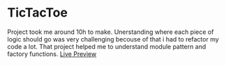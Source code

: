 # TicTacToe

Project took me around 10h to make.
Unerstanding where each piece of logic should go was very challenging becouse of that i had to refactor my code a lot.
That project helped me to understand module pattern and factory functions.
[Live Preview](https://fabi0o.github.io/TicTacToe/)

